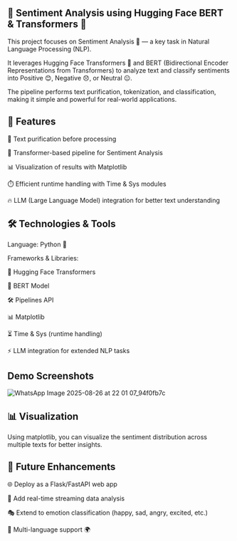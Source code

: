 ## 🌟 Sentiment Analysis using Hugging Face BERT & Transformers 🤗

This project focuses on Sentiment Analysis 📝 — a key task in Natural Language Processing (NLP).

It leverages Hugging Face Transformers 🤖 and BERT (Bidirectional Encoder Representations from Transformers) to analyze text and classify sentiments into Positive 😊, Negative 😞, or Neutral 😐.

The pipeline performs text purification, tokenization, and classification, making it simple and powerful for real-world applications.

## 🚀 Features
🧹 Text purification before processing

🤗 Transformer-based pipeline for Sentiment Analysis

📊 Visualization of results with Matplotlib

⏱️ Efficient runtime handling with Time & Sys modules

🔥 LLM (Large Language Model) integration for better text understanding

## 🛠️ Technologies & Tools

Language: Python 🐍

Frameworks & Libraries:

🤗 Hugging Face Transformers

🧠 BERT Model

🛠️ Pipelines API

📊 Matplotlib

⏳ Time & Sys (runtime handling)

⚡ LLM integration for extended NLP tasks

## Demo Screenshots
![WhatsApp Image 2025-08-26 at 22 01 07_94f0fb7c](https://github.com/user-attachments/assets/d6e7408a-4747-4590-b8e7-6ac8f22ed578)


## 📊 Visualization

Using matplotlib, you can visualize the sentiment distribution across multiple texts for better insights.

## 🌱 Future Enhancements

🌐 Deploy as a Flask/FastAPI web app

📡 Add real-time streaming data analysis

🎭 Extend to emotion classification (happy, sad, angry, excited, etc.)

🤝 Multi-language support 🌍
